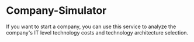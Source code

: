 # Company-Simulator

If you want to start a company, you can use this service to analyze the company's IT level technology costs and technology architecture selection.
